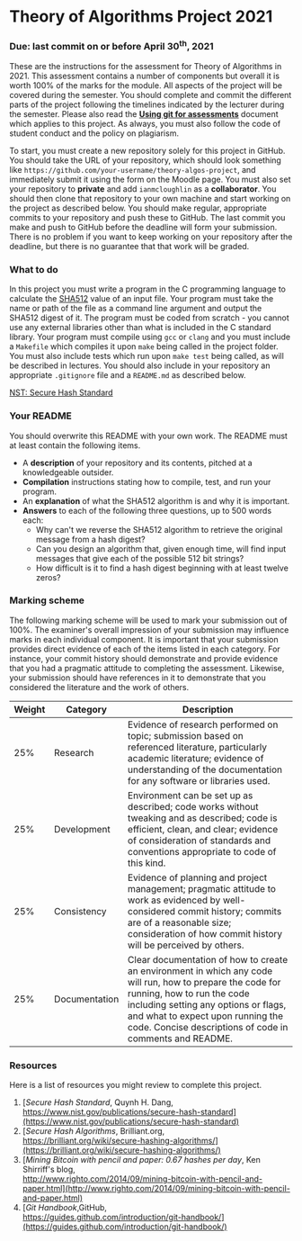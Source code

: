 # Theory of Algorithms Project 2021

### Due: last commit on or before April 30<sup>th</sup>, 2021


These are the instructions for the assessment for Theory of Algorithms in 2021.
This assessment contains a number of components but overall it is worth 100% of the marks for the module.
All aspects of the project will be covered during the semester.
You should complete and commit the different parts of the project following the timelines indicated by the lecturer during the semester.
Please also read the **[Using git for assessments](https://github.com/ianmcloughlin/using-git-for-assessments/raw/master/using-git-for-assessments.pdf)** document which applies to this project.
As always, you must also follow the code of student conduct and the policy on plagiarism.

To start, you must create a new repository solely for this project in GitHub.
You should take the URL of your repository, which should look something like `https://github.com/your-username/theory-algos-project`, and immediately submit it using the form on the Moodle page.
You must also set your repository to **private** and add `ianmcloughlin` as a **collaborator**.
You should then clone that repository to your own machine and start working on the project as described below.
You should make regular, appropriate commits to your repository and push these to GitHub.
The last commit you make and push to GitHub before the deadline will form your submission.
There is no problem if you want to keep working on your repository after the deadline, but there is no guarantee that that work will be graded.

### What to do

In this project you must write a program in the C programming language to calculate the [SHA512](https://www.nist.gov/publications/secure-hash-standard) value of an input file.
Your program must take the name or path of the file as a command line argument and output the SHA512 digest of it.
The program must be coded from scratch - you cannot use any external libraries other than what is included in the C standard library.
Your program must compile using `gcc` or `clang` and you must include a `Makefile` which compiles it upon `make` being called in the project folder.
You must also include tests which run upon `make test` being called, as will be described in lectures.
You should also include in your repository an appropriate `.gitignore` file and a `README.md` as described below.

[NST: Secure Hash Standard](https://www.nist.gov/publications/secure-hash-standard)

### Your README
You should overwrite this README with your own work.
The README must at least contain the following items.

- A **description** of your repository and its contents, pitched at a knowledgeable outsider.
- **Compilation** instructions stating how to compile, test, and run your program.
- An **explanation** of what the SHA512 algorithm is and why it is important.
- **Answers** to each of the following three questions, up to 500 words each:
    - Why can't we reverse the SHA512 algorithm to retrieve the original message from a hash digest?
    - Can you design an algorithm that, given enough time, will find input messages that give each of the possible 512 bit strings?
    - How difficult is it to find a hash digest beginning with at least twelve zeros?
    


### Marking scheme

The following marking scheme will be used to mark your submission out of 100%.
The examiner's overall impression of your submission may influence marks in each individual component.
It is important that your submission provides direct evidence of each of the items listed in each category.
For instance, your commit history should demonstrate and provide evidence that you had a pragmatic attitude to completing the assessment.
Likewise, your submission should have references in it to demonstrate that you considered the literature and the work of others.
  

| Weight | Category | Description |
|---|---|---|
|25% | Research | Evidence of research performed on topic; submission based on referenced literature, particularly academic literature; evidence of understanding of the documentation for any software or libraries used. |
|25% | Development | Environment can be set up as described; code works without tweaking and as described; code is efficient, clean, and clear; evidence of consideration of standards and conventions appropriate to code of this kind. |
|25% | Consistency | Evidence of planning and project management; pragmatic attitude to work as evidenced by well-considered commit history; commits are of a reasonable size; consideration of how commit history will be perceived by others. |
|25% | Documentation | Clear documentation of how to create an environment in which any code will run, how to prepare the code for running, how to run the code including setting any options or flags, and what to expect upon running the code. Concise descriptions of code in comments and README. |


### Resources

Here is a list of resources you might review to complete this project.

1. [*Secure Hash Standard*, Quynh H. Dang,<br> https://www.nist.gov/publications/secure-hash-standard](https://www.nist.gov/publications/secure-hash-standard)
2. [*Secure Hash Algorithms*, Brilliant.org,<br> https://brilliant.org/wiki/secure-hashing-algorithms/](https://brilliant.org/wiki/secure-hashing-algorithms/)
3. [*Mining Bitcoin with pencil and paper: 0.67 hashes per day*, Ken Shirriff's blog,<br>http://www.righto.com/2014/09/mining-bitcoin-with-pencil-and-paper.html](http://www.righto.com/2014/09/mining-bitcoin-with-pencil-and-paper.html)
4. [*Git Handbook*,GitHub,<br>https://guides.github.com/introduction/git-handbook/](https://guides.github.com/introduction/git-handbook/)
